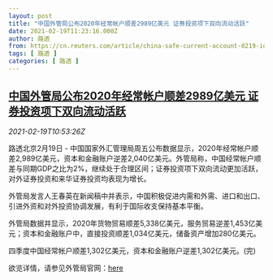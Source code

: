 ```yaml
---
layout: post
title: "中国外管局公布2020年经常帐户顺差2989亿美元 证券投资项下双向流动活跃"
date: 2021-02-19T11:23:16.000Z
author: 路透
from: https://cn.reuters.com/article/china-safe-current-account-0219-idCNKBS2AJ15W
tags: [ 路透 ]
categories: [ 路透 ]
---
```

<!--1613733796000-->
[中国外管局公布2020年经常帐户顺差2989亿美元 证券投资项下双向流动活跃](https://cn.reuters.com/article/china-safe-current-account-0219-idCNKBS2AJ15W)
------

<div>
<div><i>2021-02-19T10:53:26Z</i></div><p>路透北京2月19日 - 中国国家外汇管理局周五公布数据显示，2020年经常帐户顺差2,989亿美元，资本和金融账户逆差2,040亿美元。外管局称，中国经常帐户顺差与同期GDP之比为2%，继续处于合理区间；证券投资项下双向流动更加活跃，对外证券投资和来华证券投资均表现为增长。</p><p>外管局发言人王春英在新闻稿中并表示，中国积极促进内需和外需、进口和出口、引进外资和对外投资协调发展，有利于国际收支保持基本平衡。</p><p>外管局数据并显示，2020年货物贸易顺差5,338亿美元，服务贸易逆差1,453亿美元；资本和金融账户中，直接投资顺差1,034亿美元，储备资产增加280亿美元。</p><p>四季度中国经常帐户顺差1,302亿美元，资本和金融账户逆差1,302亿美元。(完)</p><p>欲览详情，请参见外管局官网：<a href="http://www.safe.gov.cn/safe/2021/0219/18295.html">here</a></p>
</div>
